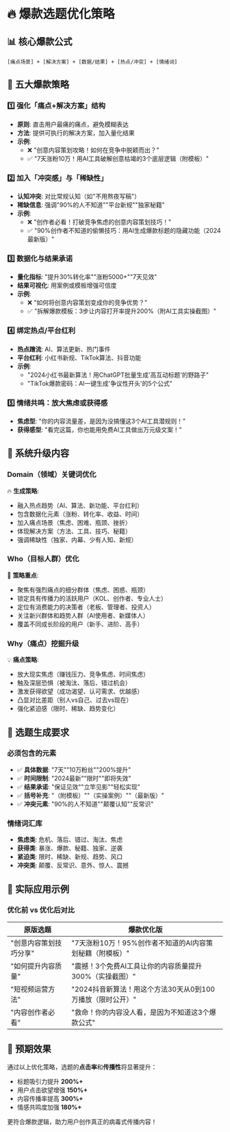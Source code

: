 # 🔥 爆款选题优化策略

## 📊 核心爆款公式
```
[痛点场景] + [解决方案] + [数据/结果] + [热点/冲突] + [情绪词]
```

## 🎯 五大爆款策略

### 1️⃣ 强化「痛点+解决方案」结构
- **原则**: 直击用户最痛的痛点，避免模糊表达
- **方法**: 提供可执行的解决方案，加入量化结果
- **示例**: 
  - ❌ "创意内容策划攻略！如何在竞争中脱颖而出？"
  - ✅ "7天涨粉10万！用AI工具破解创意枯竭的3个底层逻辑（附模板）"

### 2️⃣ 加入「冲突感」与「稀缺性」
- **认知冲突**: 对比常规认知（如"不用熬夜写稿"）
- **稀缺信息**: 强调"90%的人不知道""平台新规""独家秘籍"
- **示例**:
  - ❌ "创作者必看！打破竞争焦虑的创意内容策划技巧！"
  - ✅ "90%创作者不知道的偷懒技巧：用AI生成爆款标题的隐藏功能（2024最新版）"

### 3️⃣ 数据化与结果承诺
- **量化指标**: "提升30%转化率""涨粉5000+""7天见效"
- **结果可视化**: 用案例或模板增强可信度
- **示例**:
  - ❌ "如何将创意内容策划变成你的竞争优势？"
  - ✅ "拆解爆款模板：3步让内容打开率提升200%（附AI工具实操截图）"

### 4️⃣ 绑定热点/平台红利
- **热点蹭流**: AI、算法更新、热门事件
- **平台红利**: 小红书新规、TikTok算法、抖音功能
- **示例**:
  - "2024小红书最新算法！用ChatGPT批量生成'高互动标题'的野路子"
  - "TikTok爆款密码：AI一键生成'争议性开头'的5个公式"

### 5️⃣ 情绪共鸣：放大焦虑或获得感
- **焦虑型**: "你的内容流量差，是因为没搞懂这3个AI工具潜规则！"
- **获得感型**: "看完这篇，你也能用免费AI工具做出万元级文案！"

## 🔧 系统升级内容

### Domain（领域）关键词优化
🔥 **生成策略**:
- 融入热点趋势（AI、算法、新功能、平台红利）
- 包含数据化元素（涨粉、转化率、收益、时间）
- 加入痛点场景（焦虑、困难、瓶颈、挫折）
- 体现解决方案（方法、工具、技巧、秘籍）
- 强调稀缺性（独家、内幕、少有人知、新规）

### Who（目标人群）优化
🎯 **策略重点**:
- 聚焦有强烈痛点的细分群体（焦虑、困惑、瓶颈）
- 锁定具有传播力的活跃用户（KOL、创作者、专业人士）
- 定位有消费能力的决策者（老板、管理者、投资人）
- 关注新兴群体和趋势人群（AI使用者、新媒体人）
- 覆盖不同成长阶段的用户（新手、进阶、高手）

### Why（痛点）挖掘升级
💡 **痛点策略**:
- 放大现实焦虑（赚钱压力、竞争焦虑、时间焦虑）
- 触及深层恐惧（被淘汰、落后、错过机会）
- 激发获得欲望（成功渴望、认可需求、优越感）
- 凸显对比差距（别人vs自己、过去vs现在）
- 强化紧迫感（限时、稀缺、趋势变化）

## 📝 选题生成要求

### 必须包含的元素
- ✅ **具体数据**: "7天""10万粉丝""200%提升"
- ✅ **时间限制**: "2024最新""限时""即将失效"
- ✅ **结果承诺**: "保证见效""立竿见影""轻松实现"
- ✅ **括号补充**: "（附模板）""（实操案例）""（最新版）"
- ✅ **冲突元素**: "90%的人不知道""颠覆认知""反常识"

### 情绪词汇库
- **焦虑类**: 危机、落后、错过、淘汰、焦虑
- **获得类**: 暴涨、爆款、秘籍、独家、逆袭
- **紧迫类**: 限时、稀缺、新规、趋势、风口
- **冲突类**: 颠覆、反常识、意外、惊人、震撼

## 🎨 实际应用示例

### 优化前 vs 优化后对比

| 原版选题 | 爆款优化版 |
|---------|------------|
| "创意内容策划技巧分享" | "7天涨粉10万！95%创作者不知道的AI内容策划秘籍（附模板）" |
| "如何提升内容质量" | "震撼！3个免费AI工具让你的内容质量提升300%（实操截图）" |
| "短视频运营方法" | "2024抖音新算法！用这个方法30天从0到100万播放（限时公开）" |
| "内容创作者必看" | "救命！你的内容没人看，是因为不知道这3个爆款公式" |

## 🚀 预期效果

通过以上优化策略，选题的**点击率**和**传播性**将显著提升：
- 标题吸引力提升 **200%+**
- 用户点击欲望增强 **150%+**
- 内容传播率提高 **300%+**
- 情感共鸣度加强 **180%+**

更符合爆款逻辑，助力用户创作真正的病毒式传播内容！ 